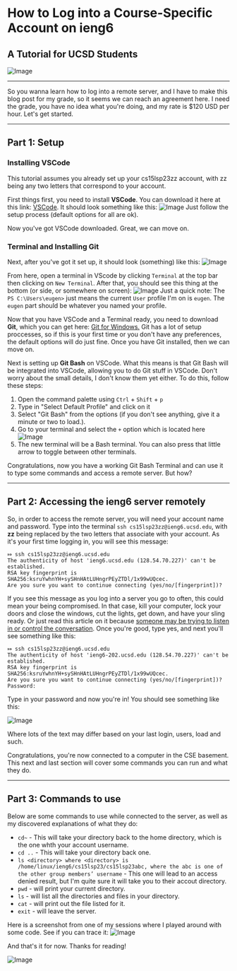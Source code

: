 # How to Log into a Course-Specific Account on ieng6
## A Tutorial for UCSD Students

![Image](https://github.com/Eugene-Myong/cse15l-lab-reports/blob/main/hi%20shitpost.jpg)

---

So you wanna learn how to log into a remote server, and I have to make this blog post for my grade, so it seems we can reach an agreement here. I need the grade, you have no idea what you're doing, and my rate is $120 USD per hour. Let's get started.

---
## Part 1: Setup
### Installing VSCode

This tutorial assumes you already set up your cs15lsp23zz account, with zz being any two letters that correspond to your account.

First things first, you need to install **VSCode**.  You can download it here at this link: [VSCode](https://code.visualstudio.com/).
It should look something like this: ![Image](https://github.com/Eugene-Myong/cse15l-lab-reports/blob/main/vsc%20menu%20screenshot.png)
Just follow the setup process (default options for all are ok).

Now you've got VSCode downloaded. Great, we can move on.

### Terminal and Installing Git

Next, after you've got it set up, it should look (something) like this: ![Image](https://github.com/Eugene-Myong/cse15l-lab-reports/blob/main/vsc%20main%20menu%20screenshot.png)

From here, open a terminal in VScode by clicking `Terminal` at the top bar then clicking on `New Terminal`.
After that, you should see this thing at the bottom (or side, or somewhere on screen): ![Image](https://github.com/Eugene-Myong/cse15l-lab-reports/blob/main/vsc%20terminal%20menu%20screenshot.png)
Just a quick note: The `PS C:\Users\eugen>` just means the current `User` profile I'm on is `eugen`. The `eugen` part should be whatever you named your profile.

Now that you have VSCode and a Terminal ready, you need to download **Git**, which you can get here: [Git for Windows.](https://gitforwindows.org/)
Git has a lot of setup proccesses, so if this is your first time or you don't have any preferences, the default options will do just fine.
Once you have Git installed, then we can move on.

Next is setting up **Git Bash** on VSCode. What this means is that Git Bash will be integrated into VSCode, allowing you to do Git stuff in VSCode. Don't worry about the small details, I don't know them yet either. 
To do this, follow these steps:
1. Open the command palette using `Ctrl` + `Shift` + `p`
2. Type in "Select Default Profile" and click on it 
3. Select "Git Bash" from the options (if you don't see anything, give it a minute or two to load.).
4. Go to your terminal and select the `+` option which is located here ![Image](https://github.com/Eugene-Myong/cse15l-lab-reports/blob/main/vsc%20terminal%20menu%202%20ss.png)
5. The new terminal will be a Bash terminal. You can also press that little arrow to toggle between other terminals.

Congratulations, now you have a working Git Bash Terminal and can use it to type some commands and access a remote server. But how? 

---
## Part 2: Accessing the ieng6 server remotely

So, in order to access the remote server, you will need your account name and password.
Type into the terminal `ssh cs15lsp23zz@ieng6.ucsd.edu`, with **zz** being replaced by the two letters that associate with your account.
As it's your first time logging in, you will see this message: 
```
⤇ ssh cs15lsp23zz@ieng6.ucsd.edu
The authenticity of host 'ieng6.ucsd.edu (128.54.70.227)' can't be established.
RSA key fingerprint is SHA256:ksruYwhnYH+sySHnHAtLUHngrPEyZTDl/1x99wUQcec.
Are you sure you want to continue connecting (yes/no/[fingerprint])? 
```
If you see this message as you log into a server you go to often, this could mean your being compromised. In that case, kill your computer, lock your doors and close the windows, cut the lights, get down, and have your sling ready. Or just read this article on it because [someone may be trying to listen in or control the conversation](https://superuser.com/questions/421074/ssh-the-authenticity-of-host-host-cant-be-established/421084#421084).
Once you're good, type yes, and next you'll see something like this: 
```
⤇ ssh cs15lsp23zz@ieng6.ucsd.edu
The authenticity of host 'ieng6-202.ucsd.edu (128.54.70.227)' can't be established.
RSA key fingerprint is SHA256:ksruYwhnYH+sySHnHAtLUHngrPEyZTDl/1x99wUQcec.
Are you sure you want to continue connecting (yes/no/[fingerprint])? 
Password: 
```
Type in your password and now you're in! You should see something like this:

![Image](https://github.com/Eugene-Myong/cse15l-lab-reports/blob/main/ss%20terminal%20shit.png)

Where lots of the text may differ based on your last login, users, load and such.

Congratulations, you're now connected to a computer in the CSE basement. 
This next and last section will cover some commands you can run and what they do.

---
## Part 3: Commands to use

Below are some commands to use while connected to the server, as well as my discovered explanations of what they do:
* `cd~` - This will take your directory back to the home directory, which is the one whth your account username.
* `cd ..` - This will take your directory back one.
* `ls <directory> where <directory> is /home/linux/ieng6/cs15lsp23/cs15lsp23abc, where the abc is one of the other group members’ username` - This one will lead to an access denied result, but I'm quite sure it will take you to their accout directory.
* `pwd` - will print your current directory.
* `ls` - will list all the directories and files in your directory.
* `cat` - will print out the file listed for it.
* `exit` - will leave the server.

Here is a screenshot from one of my sessions where I played around with some code. See if you can trace it:
![Image](https://github.com/Eugene-Myong/cse15l-lab-reports/blob/main/terminal%20commands%20ss.png)


And that's it for now. Thanks for reading!

![Image](https://github.com/Eugene-Myong/cse15l-lab-reports/blob/main/vsc%20menu%20screenshot.png)

